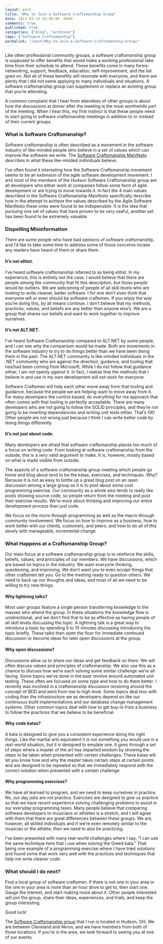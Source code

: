 ```yaml
---
layout: post
title: "Why to Join a Software Craftsmanship Group"
date: 2011-03-14 10:00:00 -0400
comments: true
published: true
categories: ["blog", "archives"]
tags: ["Software Craftsmanship"]
permalink: "/post/Why-to-Join-a-Software-Craftsmanship-Group/"
---
```

<!-- more -->



<p>Like other professional community groups, a software craftsmanship group is supposed to offer benefits that would make a working professional take time from their schedule to attend. These benefits come in many forms: networking, support, feedback, education, self-improvement, and the list goes on. Not all of these benefits will resonate with everyone, and there are plenty that I did not name applying to many individuals and situations. A software craftsmanship group can supplement or replace an existing group that you’re attending.</p>
<p>A common complaint that I hear from attendees of other groups is about how the discussions at dinner after the meeting is the most worthwhile part of the meeting. When I hear this, my first instinct is that these people need to start going to software craftsmanship meetings in addition to or instead of their current groups.</p>
<h3>What is Software Craftsmanship?</h3>
<p>Software craftsmanship is often described as a movement in the software industry of like-minded people who believe in a set of values which can improve the software we write. The <a href="http://manifesto.softwarecraftsmanship.org/" target="_blank">Software Craftsmanship Manifesto</a> describes in what these like-minded individuals believe.</p>
<p>I’ve often found it interesting how the Software Craftsmanship movement seems to be an extension of the agile software development movement. I and most of the members of the Hudson Software Craftsmanship group are all developers who either work at companies follow some form of agile development or are trying to move towards it. In fact the 4 main values described in the Software Craftsmanship Manifesto specifically describe how in the attempt to achieve the values described by the Agile Software Manifesto these ones were found to be indispensible. It is the idea that pursuing one set of values that have proven to be very useful, another set has been found to be extremely valuable.</p>
<h3>Dispelling Misinformation</h3>
<p>There are some people who have bad opinions of software craftsmanship, and I’d like to take some time to address some of those concerns incase any readers have heard of them or share them.</p>
<h4>It’s not elitist.</h4>
<p>I’ve heard software craftsmanship referred to as being elitist. In my experience, this is entirely not the case. I would believe that there are people among the community that fit this description, but those people would be outliers. We are welcoming of people of all skill levels who are looking to write cleaner, better software. I for one don’t even think that everyone will or even should be software craftsmen. If you enjoy the way you’re doing this, by all means continue. I don’t believe that my methods, practices, values, and beliefs are any better than anyone else’s. We are a group that shares our beliefs and want to work together to improve ourselves.</p>
<h4>It’s not ALT.NET.</h4>
<p>I’ve heard Software Craftsmanship compared to ALT.NET by some people, and I can see why the comparison would be made. Both are movements in the software industry to try to do things better than we have been doing them in the past. The ALT.NET community is like-minded individuals in the .NET community who are against the direction, guidance, and tooling that has/had been coming from Microsoft. While I do not follow that guidance either, I am not openly against it. In fact, I realize that the methods that I believe in and use in my own development will not work for everyone.</p>
<p>Software Craftsmen will help each other move away from that tooling and guidance, because the people we are helping want to move away from it. For many developers the control-based, do everything for me approach that often comes with that tooling is perfectly acceptable. There are many developers who are not going to follow the SOLID principles, and they’re not going to be inverting dependencies and writing unit tests either. That’s OK! Other people are not wrong just because I think I can write better code by doing things differently.</p>
<h4>It’s not just about code.</h4>
<p>Many developers are afraid that software craftsmanship places too much of a focus on writing code. From looking at software craftsmanship from the outside, this is a very valid argument to make. It is, however, mostly based on what is made visible from outside.</p>
<p>The aspects of a software craftsmanship group meeting which people go home and blog about tend to be the katas, exercises, and techniques. Why? Because it is not as easy to bottle up a great blog post on an open discussion among a large group as it is to post about some cool programming exercise. Our community as a whole also tends to really like posts showing source code, so people return from the meeting and post their exercise results. We’re more about thinking and improving our entire development process than just code.</p>
<p>We focus on the micro through programming as well as the macro through community involvement. We focus on how to improve as a business, how to work better with our clients, customers, and peers, and how to do all of this slowly with manageable, incremental change.</p>
<h3>What Happens at a Craftsmanship Group?</h3>
<p>Our main focus at a software craftsmanship group is to reinforce the skills, beliefs, values, and principles of our members. We have discussions, which are based on topics in the industry. We want everyone thinking, questioning, and improving. We don’t want you to even accept things that other craftsmen tell you. Go to the meeting ready to question others. We need to back up our thoughts and ideas, and most of all we need to be willing to try new things.</p>
<h4>Why lightning talks?</h4>
<p>Most user groups feature a single person transferring knowledge to the masses who attend the group. In these situations the knowledge flow is unidirectional, and we don’t find that to be as effective as having people of all skill levels discussing the topic. A lightning talk is a great way to introduce a topic by spending 5 to 10 minutes discussing introducing the topic briefly. These talks then open the floor for immediate continued discussion or become ideas for later open discussions at the group.</p>
<h4>Why open discussions?</h4>
<p>Discussions allow us to share our ideas and get feedback on them. We will often discuss values and principles of craftsmanship. We also use this as a chance to discuss how we’re each solving some similar challenge we’re all facing. Some topics we’ve done in the past revolve around automated unit testing. These often are focused on some type and how to do them better. I recently was involved in a craftsmanship discussion revolving around the concept of BDD and went from low to high level. Some topics deal less with coding than the infrastructure we as developers depend on like our continuous build implementations and our database change management systems. Other common topics deal with how to get buy-in from a business to follow the practices that we believe to be beneficial.</p>
<h4>Why code katas?</h4>
<p>A kata is designed to give you a consistent experience doing the right things. Like the martial arts equivalent it is not something you would use in a real-world situation, but it is designed to emulate one. It goes through a set of steps where a master of the art has imparted wisdom by showing the steps to be taken when presented with certain challenges. These katas will let you know how and why the master takes certain steps at certain points and are designed to be repeated so that we immediately respond with the correct solution when presented with a certain challenge.</p>
<h4>Why programming exercises?</h4>
<p>We have all learned to program, and we need to keep ourselves in practice. No, our day jobs are not practice. Exercises are designed to give us practice so that we have recent experience solving challenging problems to assist in our everyday programming tasks. Many people believe that comparing software developers to musicians or athletes is a stretch, and I will agree with them that there are great differences between these groups. We are, however, all skilled individuals and if we’re even remotely similar to the musician or the athlete, then we need to also be practicing.</p>
<p>I’ve been presented with many real-world challenges where I say, “I can use the same technique here that I use when solving the Greed kata.” That being one example of a programming exercise where I have tried solutions and found some that work very well with the practices and techniques that help me write cleaner code.</p>
<h3>What should I do next?</h3>
<p>Find a local group of software craftsmen. If there is not one in your area or the one in your area is more than an hour drive to get to, then start one. Gauge the interest, and start making noise about it. Other people interested will join the group, share their ideas, experiences, and trials, and keep the group interesting.</p>
<p>Good luck!</p>
<p>The <a href="http://hudsonsc.com" target="_blank">Software Craftsmanship group</a> that I run is located in Hudson, OH. We are between Cleveland and Akron, and we have members from both of those locations. If you're in the area, we look forward to seeing you at one of our events.</p>
